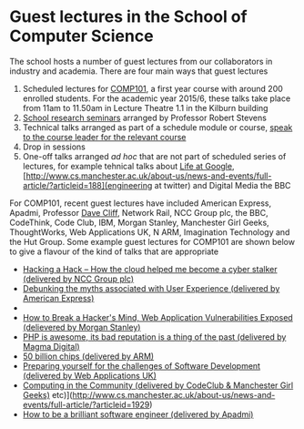 # Guest lectures in the School of Computer Science

The school hosts a number of guest lectures from our collaborators in industry and academia. There are four main ways that guest lectures

  1. Scheduled lectures for [COMP101](https://studentnet.cs.manchester.ac.uk/ugt/COMP10120/syllabus/), a first year course with around 200 enrolled students. For the academic year 2015/6, these talks take place from 11am to 11.50am in Lecture Theatre 1.1 in the Kilburn building
  2. [School research seminars](http://www.cs.manchester.ac.uk/our-research/seminars/) arranged by Professor Robert Stevens
  3. Technical talks arranged as part of a schedule module or course, [speak to the course leader for the relevant course](http://www.cs.manchester.ac.uk/about-us/staff/)
  4. Drop in sessions
  5. One-off talks arranged *ad hoc* that are not part of scheduled series of lectures, for example tehnical talks about [Life at Google](https://docs.google.com/presentation/d/1_YQw3gyfOVGB4C0HAM89eREGTJ95GSMwnCv48UWws1s/edit?pli=1), [http://www.cs.manchester.ac.uk/about-us/news-and-events/full-article/?articleid=188](engineering at twitter) and Digital Media the BBC

For COMP101, recent guest lectures have included American Express, Apadmi, Professor [Dave Cliff](https://en.wikipedia.org/wiki/Dave_Cliff_(computer_scientist)), Network Rail, NCC Group plc, the BBC,  CodeThink, Code Club, IBM, Morgan Stanley, Manchester Girl Geeks, ThoughtWorks, Web Applications UK, N ARM, Imagination Technology and the Hut Group. Some example guest lectures for COMP101 are shown below to give a flavour of the kind of talks that are appropriate

* [Hacking a Hack – How the cloud helped me become a cyber stalker (delivered by NCC Group plc)](http://www.cs.manchester.ac.uk/study/news/full-article/?articleid=1916)
* [Debunking the myths associated with User Experience (delivered by American Express)](http://www.cs.manchester.ac.uk/about-us/news-and-events/full-article/?articleid=1797)
*
* [How to Break a Hacker's Mind, Web Application Vulnerabilities Exposed (delievered by Morgan Stanley)](http://www.cs.manchester.ac.uk/employability/news/full-article/?articleid=628)
* [PHP is awesome, its bad reputation is a thing of the past (delivered by Magma Digital)](http://www.cs.manchester.ac.uk/about-us/news-and-events/full-article/?articleid=734)
* [50 billion chips (delivered by ARM)](http://www.cs.manchester.ac.uk/about-us/news-and-events/full-article/?articleid=790)
* [Preparing yourself for the challenges of Software Development (delivered by Web Applications UK)](http://www.cs.manchester.ac.uk/industry/news/full-article/?articleid=402)
* [Computing in the Community (delivered by CodeClub & Manchester Girl Geeks)](http://www.cs.manchester.ac.uk/employability/news/full-article/?articleid=1929) etc)](http://www.cs.manchester.ac.uk/about-us/news-and-events/full-article/?articleid=1929)
* [How to be a brilliant software engineer (delivered by Apadmi)](http://www.cs.manchester.ac.uk/industry/news/full-article/?articleid=2002)
